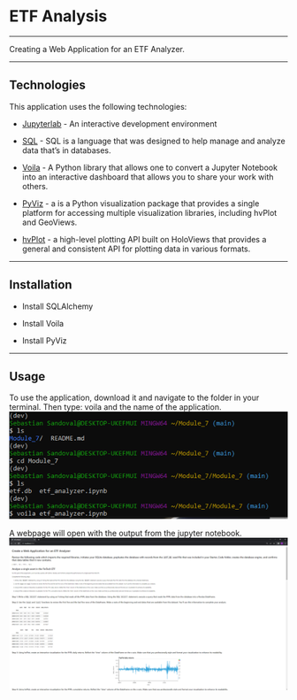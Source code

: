 # ETF Analysis
___

Creating a Web Application for an ETF Analyzer.

---

## Technologies

This application uses the following technologies: 

* [Jupyterlab](http://justinbois.github.io/bootcamp/2020_fsri/lessons/l01_welcome.html#Jupyter) - An interactive development environment

* [SQL](https://www.w3schools.com/sql/) - SQL is a language that was designed to help manage and analyze data that’s in databases.

* [Voila](https://voila.readthedocs.io/en/stable/) - A Python library that allows one to convert a Jupyter Notebook into an interactive dashboard that allows you to share your work with others.

* [PyViz](https://pyviz.org/overviews/index.html) - a is a Python visualization package that provides a single platform for accessing multiple visualization libraries, including hvPlot and GeoViews.

* [hvPlot](https://hvplot.holoviz.org/user_guide/Plotting.html) -  a high-level plotting API built on HoloViews that provides a general and consistent API for plotting data in various formats.

---

## Installation

* Install SQLAlchemy

* Install Voila

* Install PyViz

---

## Usage

To use the application, download it and navigate to the folder in your terminal. Then type: voila and the name of the application.
![terminal](Images/terminal.png)

A webpage will open with the output from the jupyter notebook.
![web_app](Images/web_app.png)